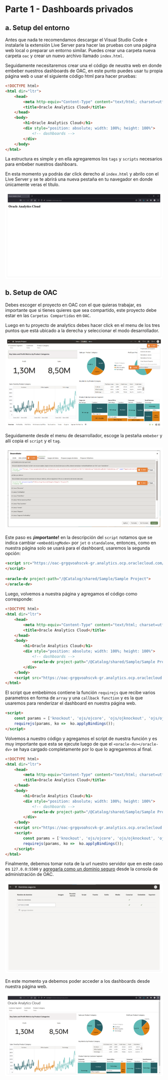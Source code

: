 # Parte 1 - Dashboards privados

## a. Setup del entorno

Antes que nada te recomendamos descargar el Visual Studio Code e instalarle la extensión Live Server para hacer las pruebas con una página web local o preparar un entorno similar. Puedes crear una carpeta nueva carpeta `oac` y crear un nuevo archivo llamado `index.html`.

Seguidamente necesitaremos crear una el código de neustra web en donde embeber nuestros dashboards de OAC, en este punto puedes usar tu propia página web o usar el siguiente código html para hacer pruebas:

```html
<!DOCTYPE html>
<html dir="ltr">
    <head>
        <meta http-equiv="Content-Type" content="text/html; charset=utf-8">
        <title>Oracle Analytics Cloud</title>
    </head>
    <body>
        <h1>Oracle Analytics Cloud</h1>
        <div style="position: absolute; width: 100%; height: 100%">
            <!-- dashboards -->
        </div>
    </body>
</html>
```

La estructura es simple y en ella agregaremos los `tags` y `scripts` necesarios para embeber nuestros dashboars.

En esta momento ya podrás dar click derecho al `index.html` y abrilo con el Live Server y se te abrirá una nueva pestaña en tu navegador en donde únicamente veras el título.

![img](media/embeber-0.png)

## b. Setup de OAC

Debes escoger el proyecto en OAC con el que quieras trabajar, es importante que si tienes quieres que sea compartido, este proyecto debe estar en las `Carpetas Compartidas` en `OAC`.

Luego en tu proyecto de analytics debes hacer click en el menu de los tres puntos que está ubicado a la derecha y seleccionar el modo desarrollador.

![img](/media/embeber-1.png)

Seguidamente desde el menu de desarrollador, escoge la pestaña `embeber` y allí copia el `script` y el `tag`.

![img](/media/embeber-2.png)

Este paso es **¡importante!** en la descripción del `script` notamos que se indica cambiar `<embeddingMode>` por `jet` o `standalone`, entonces, como en nuestra página solo se usará para el dashboard, usaremos la segunda opción:

```html
<script src="https://oac-grgqvoahscvk-gr.analytics.ocp.oraclecloud.com/public/dv/v1/embedding/standalone/embedding.js" type="application/javascript">
</script>

<oracle-dv project-path="/@Catalog/shared/Sample/Sample Project">
</oracle-dv>
```

Luego, volvemos a nuestra página y agregamos el código como corresponde:

```html
<!DOCTYPE html>
<html dir="ltr">
    <head>
        <meta http-equiv="Content-Type" content="text/html; charset=utf-8">
        <title>Oracle Analytics Cloud</title>
    </head>
    <body>
        <h1>Oracle Analytics Cloud</h1>
        <div style="position: absolute; width: 100%; height: 100%">
            <!-- dashboards -->
            <oracle-dv project-path="/@Catalog/shared/Sample/Sample Project"></oracle-dv>
        </div>
    </body>
    <script src="https://oac-grgqvoahscvk-gr.analytics.ocp.oraclecloud.com/public/dv/v1/embedding/standalone/embedding.js" type="application/javascript"></script>
</html>
```

El script que embebimos contiene la función `requirejs` que recibe varios parametros en forma de `array` y una `callback function` y es la que usaremos para renderizar el dashboard en nuestra página web.

```html
<script>
    const params = ['knockout', 'ojs/ojcore', 'ojs/ojknockout', 'ojs/ojcomposite', 'jet-composites/oracle-dv/loader'];
    requirejs(params, ko =>  ko.applyBindings());
</script>
```

Volvemos a nuestro código y agregamos el script de nuestra función y es muy importante que esta se ejecute luego de que el `<oracle-dv></oracle-dv>` se haya cargado completamente por lo que lo agregaremos al final.

```html
<!DOCTYPE html>
<html dir="ltr">
    <head>
        <meta http-equiv="Content-Type" content="text/html; charset=utf-8">
        <title>Oracle Analytics Cloud</title>
    </head>
    <body>
        <h1>Oracle Analytics Cloud</h1>
        <div style="position: absolute; width: 100%; height: 100%">
            <!-- dashboards -->
            <oracle-dv project-path="/@Catalog/shared/Sample/Sample Project"></oracle-dv>
        </div>
    </body>
    <script src="https://oac-grgqvoahscvk-gr.analytics.ocp.oraclecloud.com/public/dv/v1/embedding/standalone/embedding.js" type="application/javascript"></script>
    <script>
        const params = ['knockout', 'ojs/ojcore', 'ojs/ojknockout', 'ojs/ojcomposite', 'jet-composites/oracle-dv/loader'];
        requirejs(params, ko =>  ko.applyBindings());
    </script>
</html>
```

Finalmente, debemos tomar nota de la url nuestro servidor que en este caso es `127.0.0:5500` y [agregarla como un dominio seguro](https://docs.oracle.com/en/cloud/paas/analytics-cloud/acabi/register-safe-domains.html) desde la consola de administración de OAC.

![img](media/embeber-3.png)

En este momento ya debemos poder acceder a los dashboards desde nuestra página web.

![img](media/embeber-4.png)
